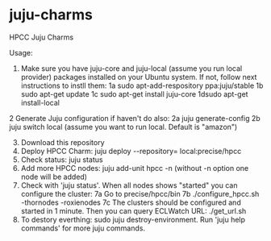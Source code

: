 juju-charms
===========

HPCC Juju Charms


Usage:

1. Make sure you have juju-core and juju-local (assume you run local provider) packages installed on your Ubuntu system. If not, follow next instructions to instll them:
1a sudo apt-add-respository  ppa:juju/stable
1b sudo apt-get update
1c sudo apt-get install juju-core
1dsudo apt-get install-local

2  Generate Juju configuration if haven't do also:
2a juju generate-config
2b juju switch local (assume you want to run local. Default is "amazon")

3. Download this repository 
4. Deploy HPCC Charm:   juju deploy  --repository=<path of downloaded juju-charms repository>  local:precise/hpcc 
5. Check status: juju status
6. Add more HPCC nodes:  juju add-unit hpcc -n <number of node to add>  (without -n option one node will be added)
7. Check with 'juju status'. When all nodes shows "started" you can configure the cluster:
7a Go to precise/hpcc/bin
7b ./configure_hpcc.sh -thornodes <num of thor>  -roxienodes <num of roxie>
7c The clusters should be configured and started in 1 minute. Then you can query ECLWatch URL: ./get_url.sh
8. To destory everthing: sudo juju destroy-environment. Run 'juju help commands' for more juju commands.  

